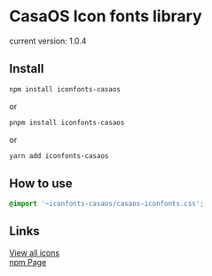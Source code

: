 # CasaOS Icon fonts library

current version: 1.0.4

## Install

```bash
npm install iconfonts-casaos
```

or

```bash
pnpm install iconfonts-casaos
```

or

```bash
yarn add iconfonts-casaos
```

## How to use

```css
@import '~iconfonts-casaos/casaos-iconfonts.css';
```

## Links

[View all icons](https://icewhaletech.github.io/CasaOS-Iconfonts/)  
[npm Page](https://www.npmjs.com/package/iconfonts-casaos)

